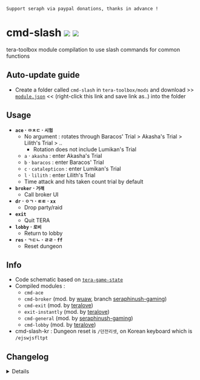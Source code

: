 ```
Support seraph via paypal donations, thanks in advance !
```

# cmd-slash [![](https://img.shields.io/badge/paypal-donate-333333.svg?colorA=0070BA&colorB=333333)](https://www.paypal.me/seraphinush) [![](https://img.shields.io/badge/patreon-pledge-333333.svg?colorA=F96854&colorB=333333)](https://www.patreon.com/seraphinush)
tera-toolbox module compilation to use slash commands for common functions

## Auto-update guide
- Create a folder called `cmd-slash` in `tera-toolbox/mods` and download >> [`module.json`](https://raw.githubusercontent.com/seraphinush-gaming/cmd-slash/master/module.json) << (right-click this link and save link as..) into the folder

## Usage
- __`ace` · `ㅁㅊㄷ` · `시험`__
  - No argument : rotates through Baracos' Trial > Akasha's Trial > Lilith's Trial > ..
    - Rotation does not include Lumikan's Trial
  - `a` · `akasha` : enter Akasha's Trial
  - `b` · `baracos` : enter Baracos' Trial
  - `c` · `catalepticon` : enter Lumikan's Trial
  - `l` · `lilith` : enter Lilith's Trial
  - Time attack and hits taken count trial by default
- __`broker` · `거래`__
  - Call broker UI
- __`dr` · `ㅇㄱ` · `ㅌㅌ` · `xx`__
  - Drop party/raid
- __`exit`__
  - Quit TERA
- __`lobby` · `로비`__
  - Return to lobby
- __`res` · `ㄱㄷㄴ` · `ㄹㄹ` · `ff`__
  - Reset dungeon

## Info
- Code schematic based on [`tera-game-state`](https://github.com/caali-hackerman/tera-game-state)
- Compiled modules :
  - `cmd-ace`
  - `cmd-broker` (mod. by [wuaw](https://github.com/wuaw), branch [seraphinush-gaming](https://github.com/ylennia-archives/cmd-broker))
  - `cmd-exit` (mod. by [teralove](https://github.com/teralove))
  - `exit-instantly` (mod. by [teralove](https://github.com/teralove))
  - `cmd-general` (mod. by [seraphinush-gaming](https://github.com/ylennia-archives/cmd-slash-kr))
  - `cmd-lobby` (mod. by [teralove](https://github.com/teralove))
- cmd-slash-kr : Dungeon reset is `/던전리셋`, on Korean keyboard which is `/ejswjsfltpt`

## Changelog
<details>

    2.0a
    - Added Lumikan's Trial support for `ace` option
    2.09
    - Removed `cmd-channel`
    2.08
    - Added Lilith's Trial support for `ace` option
    2.07
    - Reinstated `tera-game-state`
    - Added hot-reload support
    2.06
    - Removed `talent` option
    2.05
    - Added `cmd-ace`
    2.04
    - Removed `tera-game-state` usage
    2.03
    - Added `ch list` to `cmd-channel`
    2.02
    - Updated for caali-proxy-nextgen
    2.01
    - Added automatic submodule scan
    - Added `cmd-exit` and `exit-instantly`
    2.00
    - Refactored into submodules
    1.00
    - Initial commit
    - Added `talent` option

</details>